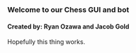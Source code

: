 ### Welcome to our Chess GUI and bot
#### Created by: Ryan Ozawa and Jacob Gold

Hopefully this thing works.